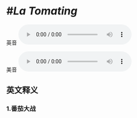 # ***\#La Tomating*** 
英音
<audio src="./media/La Tomating1_AAC.aac" controls="controls"></audio>

美音
<audio src="./media/La Tomating1_AAC.aac" controls="controls"></audio>



  

英文释义
---
### 1.**番茄大战**  



